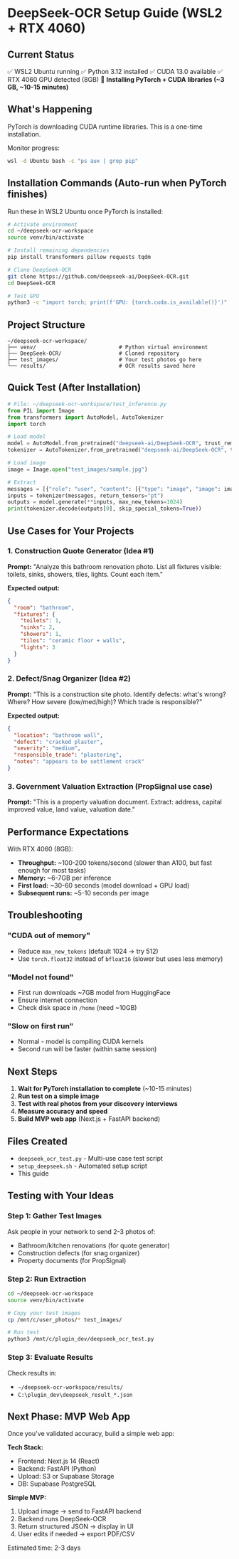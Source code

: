 # DeepSeek-OCR Setup Guide (WSL2 + RTX 4060)

## Current Status

✅ WSL2 Ubuntu running
✅ Python 3.12 installed
✅ CUDA 13.0 available
✅ RTX 4060 GPU detected (8GB)
🔄 **Installing PyTorch + CUDA libraries (~3 GB, ~10-15 minutes)**

## What's Happening

PyTorch is downloading CUDA runtime libraries. This is a one-time installation.

Monitor progress:
```bash
wsl -d Ubuntu bash -c "ps aux | grep pip"
```

## Installation Commands (Auto-run when PyTorch finishes)

Run these in WSL2 Ubuntu once PyTorch is installed:

```bash
# Activate environment
cd ~/deepseek-ocr-workspace
source venv/bin/activate

# Install remaining dependencies
pip install transformers pillow requests tqdm

# Clone DeepSeek-OCR
git clone https://github.com/deepseek-ai/DeepSeek-OCR.git
cd DeepSeek-OCR

# Test GPU
python3 -c "import torch; print(f'GPU: {torch.cuda.is_available()}')"
```

## Project Structure

```
~/deepseek-ocr-workspace/
├── venv/                          # Python virtual environment
├── DeepSeek-OCR/                  # Cloned repository
├── test_images/                   # Your test photos go here
└── results/                       # OCR results saved here
```

## Quick Test (After Installation)

```python
# File: ~/deepseek-ocr-workspace/test_inference.py
from PIL import Image
from transformers import AutoModel, AutoTokenizer
import torch

# Load model
model = AutoModel.from_pretrained("deepseek-ai/DeepSeek-OCR", trust_remote_code=True, torch_dtype=torch.bfloat16)
tokenizer = AutoTokenizer.from_pretrained("deepseek-ai/DeepSeek-OCR", trust_remote_code=True)

# Load image
image = Image.open("test_images/sample.jpg")

# Extract
messages = [{"role": "user", "content": [{"type": "image", "image": image}, {"type": "text", "text": "Extract all text from this image"}]}]
inputs = tokenizer(messages, return_tensors="pt")
outputs = model.generate(**inputs, max_new_tokens=1024)
print(tokenizer.decode(outputs[0], skip_special_tokens=True))
```

## Use Cases for Your Projects

### 1. Construction Quote Generator (Idea #1)
**Prompt:** "Analyze this bathroom renovation photo. List all fixtures visible: toilets, sinks, showers, tiles, lights. Count each item."

**Expected output:**
```json
{
  "room": "bathroom",
  "fixtures": {
    "toilets": 1,
    "sinks": 2,
    "showers": 1,
    "tiles": "ceramic floor + walls",
    "lights": 3
  }
}
```

### 2. Defect/Snag Organizer (Idea #2)
**Prompt:** "This is a construction site photo. Identify defects: what's wrong? Where? How severe (low/med/high)? Which trade is responsible?"

**Expected output:**
```json
{
  "location": "bathroom wall",
  "defect": "cracked plaster",
  "severity": "medium",
  "responsible_trade": "plastering",
  "notes": "appears to be settlement crack"
}
```

### 3. Government Valuation Extraction (PropSignal use case)
**Prompt:** "This is a property valuation document. Extract: address, capital improved value, land value, valuation date."

## Performance Expectations

With RTX 4060 (8GB):
- **Throughput:** ~100-200 tokens/second (slower than A100, but fast enough for most tasks)
- **Memory:** ~6-7GB per inference
- **First load:** ~30-60 seconds (model download + GPU load)
- **Subsequent runs:** ~5-10 seconds per image

## Troubleshooting

### "CUDA out of memory"
- Reduce `max_new_tokens` (default 1024 → try 512)
- Use `torch.float32` instead of `bfloat16` (slower but uses less memory)

### "Model not found"
- First run downloads ~7GB model from HuggingFace
- Ensure internet connection
- Check disk space in `/home` (need ~10GB)

### "Slow on first run"
- Normal - model is compiling CUDA kernels
- Second run will be faster (within same session)

## Next Steps

1. **Wait for PyTorch installation to complete** (~10-15 minutes)
2. **Run test on a simple image**
3. **Test with real photos from your discovery interviews**
4. **Measure accuracy and speed**
5. **Build MVP web app** (Next.js + FastAPI backend)

## Files Created

- `deepseek_ocr_test.py` - Multi-use case test script
- `setup_deepseek.sh` - Automated setup script
- This guide

## Testing with Your Ideas

### Step 1: Gather Test Images
Ask people in your network to send 2-3 photos of:
- Bathroom/kitchen renovations (for quote generator)
- Construction defects (for snag organizer)
- Property documents (for PropSignal)

### Step 2: Run Extraction
```bash
cd ~/deepseek-ocr-workspace
source venv/bin/activate

# Copy your test images
cp /mnt/c/user_photos/* test_images/

# Run test
python3 /mnt/c/plugin_dev/deepseek_ocr_test.py
```

### Step 3: Evaluate Results
Check results in:
- `~/deepseek-ocr-workspace/results/`
- `C:\plugin_dev\deepseek_result_*.json`

## Next Phase: MVP Web App

Once you've validated accuracy, build a simple web app:

**Tech Stack:**
- Frontend: Next.js 14 (React)
- Backend: FastAPI (Python)
- Upload: S3 or Supabase Storage
- DB: Supabase PostgreSQL

**Simple MVP:**
1. Upload image → send to FastAPI backend
2. Backend runs DeepSeek-OCR
3. Return structured JSON → display in UI
4. User edits if needed → export PDF/CSV

Estimated time: 2-3 days
